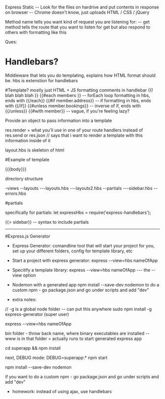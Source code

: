 Express Static 
-- Look for the files on hardrive and put contents in response on browser
-- Chrome doesn't know, just uploads HTML / CSS / jQuery

Method name tells you want kind of request you are listening for:
-- get method tells the route that you want to listen for get but also respond to others with formatting like this

Ques:

# Handlebars?
Middleware that lets you do templating, explains how HTML format should be. hbs is extenstion for handlebars

#Template?
mostly just HTML + JS formatting
comments in handlebar {{! blah blah blah }}
{{#each members }} -- forEach loop formatting in hbs, ends with {{/each}}
{{#if member.address}} -- if formatting in hbs, ends with {{/if}}
{{#unless member.bookings}} -- inverse of if, ends with {{/unless}}
{{#with member}} -- vague, if you're feeling lazy?

Provide an object to pass information into a template

res.render = what you'll use in one of your route handlers instead of res.send or res.json // says that i want to render a template with this information inside of it

layout.hbs is skeleton of html

#Example of template

<!DOCTYPE html>
<html>
    <head>
        <title>{{title}}</title>
        <link rel="stylesheet" href=>
    </head>
    <body>
        {{{body}}}
    </body>
</html>

directory structure

-views
--layouts
---layouts.hbs
---layouts2.hbs
--partials
---sidebar.hbs
--errors.hbs

#partials

specifically for partials:
let expressHbs = require('express-handlebars');

{{> sidebar}} -- syntax to include partials

------

#Express.js Generator

* Express Generator: comandline tool that will start your project for you, set up your different folders, config for template library, etc

* Start a project with express generator: 
express --view=hbs nameOfApp

* Specitify a template library: 
express --view=hbs nameOfApp --- the --view option

* Nodemon with a generated app
npm install --save-dev nodemon
to do a custom npm - go package.json and go under scripts and add "dev"

* extra notes:

// -g is a global node folder -- can put this anywhere
sudo npm install -g express-generator (super user)

express --view=hbs nameOfApp

bin folder - throw back name, where binary executables are installed 
-- www is in that folder = actually runs to start generated express app

cd superapp && npm install

next, DEBUG mode:
DEBUG=superapp:* npm start

npm install --save-dev nodemon

if you want to do a custom npm - go package.json and go under scripts and add "dev"

* homework: instead of using ajax, use handlebars